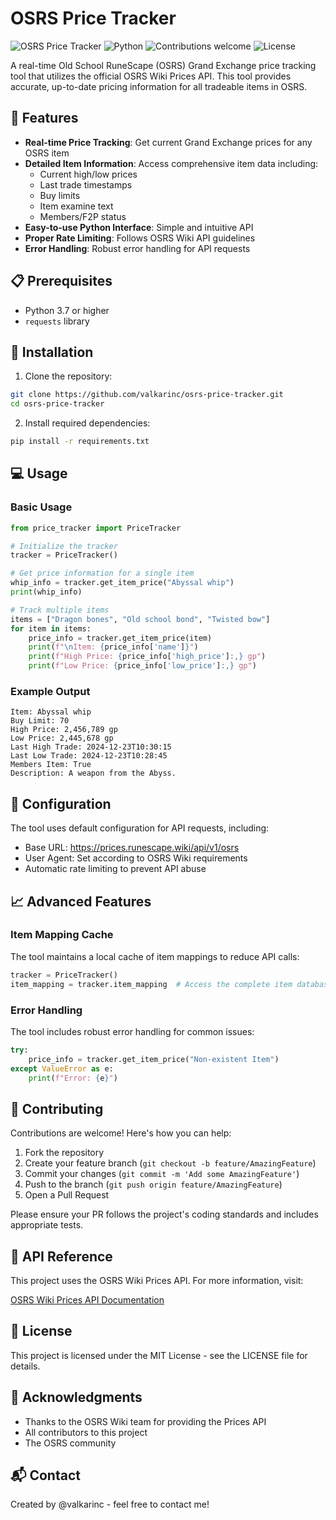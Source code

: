 # OSRS Price Tracker

![OSRS Price Tracker](https://img.shields.io/badge/OSRS-Price%20Tracker-brightgreen)
![Python](https://img.shields.io/badge/python-v3.7+-blue.svg)
![Contributions welcome](https://img.shields.io/badge/contributions-welcome-orange.svg)
![License](https://img.shields.io/badge/license-MIT-blue.svg)

A real-time Old School RuneScape (OSRS) Grand Exchange price tracking tool that utilizes the official OSRS Wiki Prices API. This tool provides accurate, up-to-date pricing information for all tradeable items in OSRS.

## 🌟 Features

- **Real-time Price Tracking**: Get current Grand Exchange prices for any OSRS item
- **Detailed Item Information**: Access comprehensive item data including:
  - Current high/low prices
  - Last trade timestamps
  - Buy limits
  - Item examine text
  - Members/F2P status
- **Easy-to-use Python Interface**: Simple and intuitive API
- **Proper Rate Limiting**: Follows OSRS Wiki API guidelines
- **Error Handling**: Robust error handling for API requests

## 📋 Prerequisites

- Python 3.7 or higher
- `requests` library

## 🚀 Installation

1. Clone the repository:
```bash
git clone https://github.com/valkarinc/osrs-price-tracker.git
cd osrs-price-tracker
```

2. Install required dependencies:
```bash
pip install -r requirements.txt
```

## 💻 Usage

### Basic Usage

```python
from price_tracker import PriceTracker

# Initialize the tracker
tracker = PriceTracker()

# Get price information for a single item
whip_info = tracker.get_item_price("Abyssal whip")
print(whip_info)

# Track multiple items
items = ["Dragon bones", "Old school bond", "Twisted bow"]
for item in items:
    price_info = tracker.get_item_price(item)
    print(f"\nItem: {price_info['name']}")
    print(f"High Price: {price_info['high_price']:,} gp")
    print(f"Low Price: {price_info['low_price']:,} gp")
```

### Example Output

```
Item: Abyssal whip
Buy Limit: 70
High Price: 2,456,789 gp
Low Price: 2,445,678 gp
Last High Trade: 2024-12-23T10:30:15
Last Low Trade: 2024-12-23T10:28:45
Members Item: True
Description: A weapon from the Abyss.
```

## 🔧 Configuration

The tool uses default configuration for API requests, including:

- Base URL: https://prices.runescape.wiki/api/v1/osrs
- User Agent: Set according to OSRS Wiki requirements
- Automatic rate limiting to prevent API abuse

## 📈 Advanced Features

### Item Mapping Cache

The tool maintains a local cache of item mappings to reduce API calls:

```python
tracker = PriceTracker()
item_mapping = tracker.item_mapping  # Access the complete item database
```

### Error Handling

The tool includes robust error handling for common issues:

```python
try:
    price_info = tracker.get_item_price("Non-existent Item")
except ValueError as e:
    print(f"Error: {e}")
```

## 🤝 Contributing

Contributions are welcome! Here's how you can help:

1. Fork the repository
2. Create your feature branch (`git checkout -b feature/AmazingFeature`)
3. Commit your changes (`git commit -m 'Add some AmazingFeature'`)
4. Push to the branch (`git push origin feature/AmazingFeature`)
5. Open a Pull Request

Please ensure your PR follows the project's coding standards and includes appropriate tests.

## 📝 API Reference

This project uses the OSRS Wiki Prices API. For more information, visit:

[OSRS Wiki Prices API Documentation](https://prices.runescape.wiki/)

## 📜 License

This project is licensed under the MIT License - see the LICENSE file for details.

## 🙏 Acknowledgments

- Thanks to the OSRS Wiki team for providing the Prices API
- All contributors to this project
- The OSRS community

## 📬 Contact

Created by @valkarinc - feel free to contact me!
